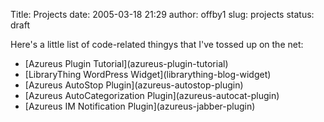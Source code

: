 Title: Projects
date: 2005-03-18 21:29
author: offby1
slug: projects
status: draft

Here\'s a little list of code-related thingys that I\'ve tossed up on the net:

- \[Azureus Plugin Tutorial\](azureus-plugin-tutorial)
- \[LibraryThing WordPress Widget\](librarything-blog-widget)
- \[Azureus AutoStop Plugin\](azureus-autostop-plugin)
- \[Azureus AutoCategorization Plugin\](azureus-autocat-plugin)
- \[Azureus IM Notification Plugin\](azureus-jabber-plugin)
